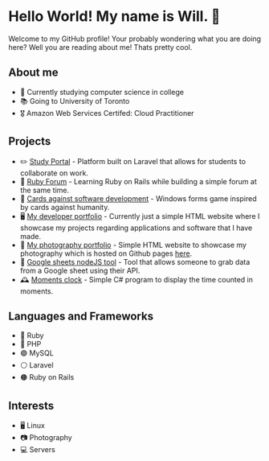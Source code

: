 # Hello World! My name is Will. :wave:

Welcome to my GitHub profile! Your probably wondering what you are doing here? Well you are reading about me! Thats pretty cool.

## About me

- 🏫 Currently studying computer science in college
- 📚 Going to University of Toronto
- 🎖️ Amazon Web Services Certifed: Cloud Practitioner

## Projects

- ✏️ [Study Portal](https://www.github.com/WillTheDeveloper/StudyPortal) - Platform built on Laravel that allows for students to collaborate on work.
- 💎 [Ruby Forum](https://github.com/WillTheDeveloper/RailsForum) - Learning Ruby on Rails while building a simple forum at the same time.
- 🎲 [Cards against software development](https://github.com/WillTheDeveloper/CardsAgainstSoftwareDevelopment) - Windows forms game inspired by cards against humanity.
- 🖥️ [My developer portfolio](https://github.com/WillTheDeveloper/SimpleDevelopersPortfolio) - Currently just a simple HTML website where I showcase my projects regarding applications and software that I have made.
- 📸 [My photography portfolio](https://github.com/WillTheDeveloper/SimplePhotographyPortfolio) - Simple HTML website to showcase my photography which is hosted on Github pages [here](http://willthephotographer.co.uk).
- 📓 [Google sheets nodeJS tool](https://github.com/WillTheDeveloper/node-sheets-tool) - Tool that allows someone to grab data from a Google sheet using their API.
- 🕰️ [Moments clock](https://github.com/WillTheDeveloper/MomentsClock) - Simple C# program to display the time counted in moments.

## Languages and Frameworks

- 🔴 Ruby
- 🔵 PHP
- 🟣 MySQL
- ⚪ Laravel
- 🟠 Ruby on Rails

## Interests

- 🖥️ Linux
- 📷 Photography
- 💻 Servers
